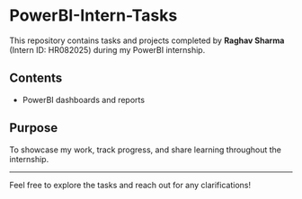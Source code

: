 # PowerBI-Intern-Tasks

This repository contains tasks and projects completed by **Raghav Sharma** (Intern ID: HR082025) during my PowerBI internship.

## Contents

- PowerBI dashboards and reports
  
## Purpose

To showcase my work, track progress, and share learning throughout the internship.

---

Feel free to explore the tasks and reach out for any clarifications!
